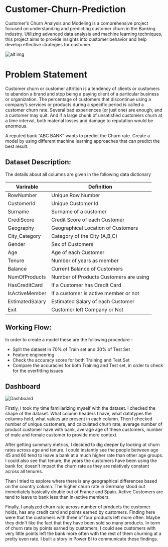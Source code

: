 # Customer-Churn-Prediction
Customer's Churn Analysis and Modeling is a comprehensive project focused on understanding and predicting customer churn in the Banking industry. Utilizing advanced data analysis and machine learning techniques, this project aims to provide insights into customer behavior and help develop effective strategies for customer.

![alt img](https://github.com/Aayush-Basnet/Photos/blob/7fa034f7e33f1e0bedbf334fe436a9914331de50/customer%20churn.jpg)

# Problem Statement
Customer churn or customer attrition is a tendency of clients or customers to abandon a brand and stop being a paying client of a particular business or organization. The percentage of customers that discontinue using a company’s services or products during a specific period is called a customer churn rate. Several bad experiences (or just one) are enough, and a customer may quit. And if a large chunk of unsatisfied customers churn at a time interval, both material losses and damage to reputation would be enormous.

A reputed bank “ABC BANK” wants to predict the Churn rate. Create a model by using different machine learning approaches that can predict the best result.


## Dataset Description:

The details about all columns are given in the following data dictionary

Varirable           |  Definition
-------------        | -------------
RowNumber            | Unique Row Number
CustomerId          | Unique Customer Id
Surname            | Surname of a customer
CrediScore        | Credit Score of each Customer
Geography      | Geographical Location of Customers
City_Category     | Category of the City (A,B,C)
Gender       | Sex of Customers
Age         | Age of each Customer
Tenure       | Number of years as member
Balance       | Current Balance of Customers
NumOfProducts     | Number of Products Customers are using
HasCreditCard     | If a Customer has Credit Card
IsActiveMember    | If a customer is active member or not
EstimatedSalary     | Estimated Salary of each Customer
Exit       | Customer left Company or Not



## Working Flow:

In order to create a model these are the following procedure -
  - Split the dataset in 70% of Train set and 30% of Test Set
  - Feature engineering
  - Check the accuracy score for both Training and Test Set
  - Compare the accuracies for both Training and Test set, in order to check for the overfitting issues


## Dashboard
![Dashboard](https://github.com/Aayush-Basnet/Photos/blob/b41c5ceaca46670662b5d18989dd53db75d23fbc/Screenshot%202024-05-30%20195507.png)

Firstly, I took my time familiarizing myself with the dataset. I checked the shape of the dataset. What column headers I have, what datatypes the columns hold, what values are present in each column. Then I checked number of unique customers, and calculated churn rate, average number of product customer have with bank, average age of these customers, number of male and female customer to provide more context.

After getting summary metrics, I decided to dig deeper by looking at churn rates across age and tenure. I could instantly see the people between age 45 and 60 tend to leave a bank at a much higher rate than other age groups. I could also see that tenure, the years the customers have been using the bank for, doesn't impact the churn rate as they are relatively constant across all tenures.

Then I tried to explore where there is any geographical differences based on the country column. The higher churn rate in Germany stood out immediately basically double out of France and Spain. Active Customers are tend to leave to bank less than in-active members. 

Finally, I analyzed churn rate across number of products the customer holds, has any credit card and points earned by customers. Finding here were that the customers with three of four products left more often. Maybe they didn't like the fact that they have been sold so many products. In term of churn rate by points earned by customers, I could see customers with very little points left the bank more often with the rest of them churning at a pretty even rate.
I built a story in Power BI to communicate these findings.
